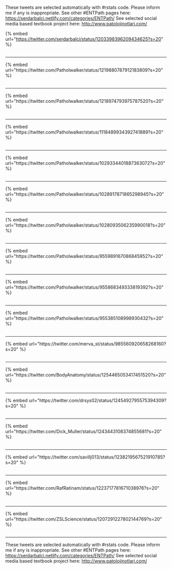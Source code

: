 

These tweets are selected automatically with #rstats code. Please inform me if any is inappropriate.
See other #ENTPath pages here: https://serdarbalci.netlify.com/categories/ENTPath/ 
See selected social media based textbook project here: http://www.patolojinotlari.com/

{% embed url="https://twitter.com/serdarbalci/status/1203398396209434625?s=20" %}<br>
<br>
<hr>
{% embed url="https://twitter.com/Patholwalker/status/1219880787912183809?s=20" %}<br>
<br>
<hr>
{% embed url="https://twitter.com/Patholwalker/status/1218974793975787520?s=20" %}<br>
<br>
<hr>
{% embed url="https://twitter.com/Patholwalker/status/1118489934392741889?s=20" %}<br>
<br>
<hr>
{% embed url="https://twitter.com/Patholwalker/status/1029334401887363072?s=20" %}<br>
<br>
<hr>
{% embed url="https://twitter.com/Patholwalker/status/1028917871865298945?s=20" %}<br>
<br>
<hr>
{% embed url="https://twitter.com/Patholwalker/status/1028093506235990018?s=20" %}<br>
<br>
<hr>
{% embed url="https://twitter.com/Patholwalker/status/955989167086845952?s=20" %}<br>
<br>
<hr>
{% embed url="https://twitter.com/Patholwalker/status/955868349333819392?s=20" %}<br>
<br>
<hr>
{% embed url="https://twitter.com/Patholwalker/status/955385108998930432?s=20" %}<br>
<br>
<hr>
{% embed url="https://twitter.com/merva_st/status/985560920658268160?s=20" %}<br>
<br>
<hr>
{% embed url="https://twitter.com/BodyAnatomy/status/1254465053417451520?s=20" %}<br>
<br>
<hr>
{% embed url="https://twitter.com/drsys02/status/1245492795575394309?s=20" %}<br>
<br>
<hr>
{% embed url="https://twitter.com/Dick_Muller/status/1243443108374855681?s=20" %}<br>
<br>
<hr>
{% embed url="https://twitter.com/savillj013/status/1238219567521910785?s=20" %}<br>
<br>
<hr>
{% embed url="https://twitter.com/RafRatinam/status/1223717781671038976?s=20" %}<br>
<br>
<hr>
{% embed url="https://twitter.com/ZSLScience/status/1207291227802144769?s=20" %}<br>
<br>
<hr>


These tweets are selected automatically with #rstats code. Please inform me if any is inappropriate.
See other #ENTPath pages here: https://serdarbalci.netlify.com/categories/ENTPath/ 
See selected social media based textbook project here: http://www.patolojinotlari.com/
